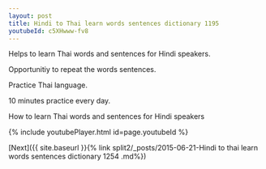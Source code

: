 ```yaml
---
layout: post
title: Hindi to Thai learn words sentences dictionary 1195 
youtubeId: c5XHwww-fv8
---
```

 
 
Helps to learn Thai words and sentences for Hindi speakers.

Opportunitiy to repeat the words sentences. 

Practice Thai language. 
 
10 minutes practice every day. 
 
How to learn Thai words and sentences for Hindi speakers 
 
{% include youtubePlayer.html id=page.youtubeId %}
 
 
[Next]({{ site.baseurl }}{% link  split2/_posts/2015-06-21-Hindi to thai learn words sentences dictionary 1254 .md%})
 
